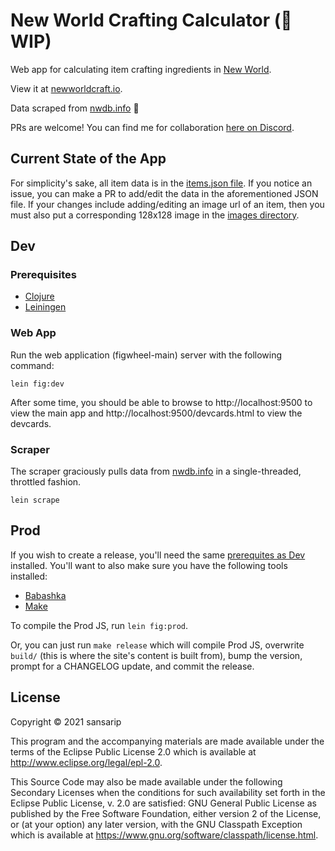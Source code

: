 # New World Crafting Calculator (👷 WIP)

Web app for calculating item crafting ingredients in [New World](https://www.newworld.com/en-us/). 

View it at [newworldcraft.io](https://newworldcraft.io).

Data scraped from [nwdb.info](nwdb.info) 🙇

PRs are welcome! You can find me for collaboration [here on Discord](https://discord.gg/FCqzwycR23).

## Current State of the App

For simplicity's sake, all item data is in the [items.json file](https://github.com/sansarip/nw-calculator/blob/main/resources/public/data/items.json). 
If you notice an issue, you can make a PR to add/edit the data in the aforementioned JSON file. 
If your changes include adding/editing an image url of an item, then you must also put a corresponding 128x128 image in the [images directory](https://github.com/sansarip/nw-calculator/tree/main/resources/public/images).

## Dev

### Prerequisites <a name="prereqs"></a>

* [Clojure](https://clojure.org/guides/getting_started)
* [Leiningen](https://leiningen.org/)

### Web App

Run the web application (figwheel-main) server with the following command:

`lein fig:dev`

After some time, you should be able to browse to http://localhost:9500 to 
view the main app and http://localhost:9500/devcards.html to view the devcards.

### Scraper

The scraper graciously pulls data from [nwdb.info](nwdb.info) in a single-threaded, throttled fashion.

`lein scrape`

## Prod

If you wish to create a release, you'll need the same [prerequites as Dev](#prereqs) installed. You'll want to also make sure you have the following tools installed:

* [Babashka](https://github.com/babashka/babashka)
* [Make](https://www.gnu.org/software/make/)

To compile the Prod JS, run `lein fig:prod`.

Or, you can just run `make release` which will compile Prod JS, 
overwrite `build/` (this is where the site's content is built from), 
bump the version, prompt for a CHANGELOG update, and commit the release.


## License

Copyright © 2021 sansarip

This program and the accompanying materials are made available under the
terms of the Eclipse Public License 2.0 which is available at
http://www.eclipse.org/legal/epl-2.0.

This Source Code may also be made available under the following Secondary
Licenses when the conditions for such availability set forth in the Eclipse
Public License, v. 2.0 are satisfied: GNU General Public License as published by
the Free Software Foundation, either version 2 of the License, or (at your
option) any later version, with the GNU Classpath Exception which is available
at https://www.gnu.org/software/classpath/license.html.
